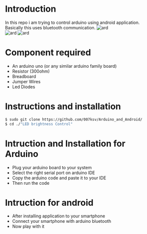 # Introduction
In this repo i am trying to control arduino using android application. Basically this uses bluetooth communication.
![ard](https://user-images.githubusercontent.com/45923721/86225759-abad5100-bb58-11ea-8abe-374eee0d99b6.jpg)   
![ard](https://upload.wikimedia.org/wikipedia/commons/thumb/3/3b/Android_new_logo_2019.svg/1280px-Android_new_logo_2019.svg.png)
![ard](https://upload.wikimedia.org/wikipedia/commons/thumb/f/fc/BluetoothLogo.svg/1280px-BluetoothLogo.svg.png)

# Component required 
- An arduino uno (or any similar arduino family board)
- Resistor (300ohm)
- Breadboard
- Jumper Wires
- Led Diodes
# Instructions and installation
```sh
$ sudo git clone https://github.com/007ksv/Arduino_and_Android/
$ cd ./"LED brightness Control" 
```

# Intruction and Installation for Arduino 
- Plug your arduino board to your system 
- Select the right serial port on arduino IDE
- Copy the arduino code and paste it to your IDE
- Then run the code

# Intruction for android
- After installing application to your smartphone 
- Connect your smartphone with arduino bluetooth
- Now play with it

